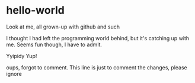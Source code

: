 # hello-world
Look at me, all grown-up with github and such

I thought I had left the programming world behind, but it's catching up with me. Seems fun though, I have to admit. 

Yyipidy Yup!

oups, forgot to comment. This line is just to comment the changes, please ignore
